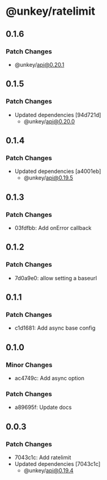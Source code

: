 # @unkey/ratelimit

## 0.1.6

### Patch Changes

- @unkey/api@0.20.1

## 0.1.5

### Patch Changes

- Updated dependencies [94d721d]
  - @unkey/api@0.20.0

## 0.1.4

### Patch Changes

- Updated dependencies [a4001eb]
  - @unkey/api@0.19.5

## 0.1.3

### Patch Changes

- 03fdfbb: Add onError callback

## 0.1.2

### Patch Changes

- 7d0a9e0: allow setting a baseurl

## 0.1.1

### Patch Changes

- c1d1681: Add async base config

## 0.1.0

### Minor Changes

- ac4749c: Add async option

### Patch Changes

- a89695f: Update docs

## 0.0.3

### Patch Changes

- 7043c1c: Add ratelimit
- Updated dependencies [7043c1c]
  - @unkey/api@0.19.4
